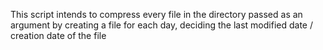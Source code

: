 This script intends to compress every file in the directory passed as an argument by creating a file for each day, deciding the last modified date / creation date of the file



